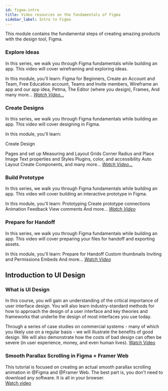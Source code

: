 ```yaml
---
id: figma-intro
title: Video resources on the fundamentals of Figma
sidebar_label: Intro to Figma
---
```


This module contains the fundamental steps of creating amazing products with the design tool, Figma.

### **Explore Ideas**

In this series, we walk you through Figma fundamentals while building an app. This video will cover wireframing and exploring ideas.

In this module, you'll learn:
Figma for Beginners,
Create an Account and Team,
Free Education account,
Teams and Invite members,
Wireframe an app and our app idea, Petma,
The Editor (where you design),
Frames,
And many more...
[_Watch Video..._](https://youtu.be/dXQ7IHkTiMM)

### **Create Designs**

In this series, we walk you through Figma fundamentals while building an app. This video will cover designing in Figma.

In this module, you'll learn:

Create Design

Pages and set up
Measuring and Layout Grids
Corner Radius and Place Image
Text properties and Styles
Plugins, color, and accessibility
Auto Layout
Create Components, and many more... [_Watch Video..._](https://youtu.be/wvFd-z7jSaA)

### **Build Prototype**

In this series, we walk you through Figma fundamentals while building an app. This video will cover building an interactive prototype in Figma.

In this module, you'll learn:
Prototyping
Create prototype connections
Animation
Feedback
View comments
And more... [_Watch Video_](https:/https://youtu.be/EQ_FL6u8EyM/youtu.be/lTIeZ2ahEkQ)

### **Prepare for Handoff**

In this series, we walk you through Figma fundamentals while building an app. This video will cover preparing your files for handoff and exporting assets.

In this module, you'll learn:
Prepare for Handoff
Custom thumbnails
Inviting and Permissions
Embeds
And more... [_Watch Video_](https://youtu.be/EQ_FL6u8EyM)

## Introduction to UI Design

### What is UI Design

In this course, you will gain an understanding of the critical importance of user interface design. You will also learn industry-standard methods for how to approach the design of a user interface and key theories and frameworks that underlie the design of most interfaces you use today.

Through a series of case studies on commercial systems - many of which you likely use on a regular basis - we will illustrate the benefits of good design. We will also demonstrate how the costs of bad design can often be severe (in user experience, money, and even human lives).
[Watch Video](https://www.coursera.org/learn/ui-design?action=enroll)

### Smooth Parallax Scrolling in Figma + Framer Web

This tutorial is focused on creating an actual smooth parallax scrolling animation in @Figma and @Framer Web. The best part is, you don't need to download any software. It is all in your browser.<br />
[Watch video](https://www.youtube.com/watch?v=wx0MpSDIGvg&feature=youtu.be)
